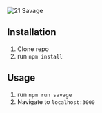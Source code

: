 ![21 Savage](https://im2.ezgif.com/tmp/ezgif-2-426582a159.gif)

## Installation

1. Clone repo
2. run `npm install`

## Usage

1. run `npm run savage`
2. Navigate to `localhost:3000`
